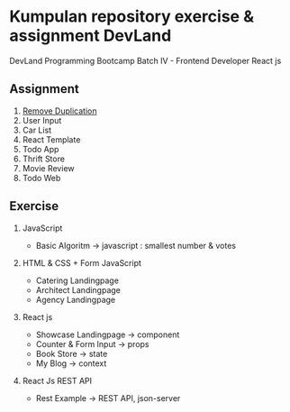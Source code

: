 # Kumpulan repository exercise & assignment DevLand
DevLand Programming Bootcamp Batch IV - Frontend Developer React js

## Assignment
1. [Remove Duplication](https://github.com/rikiwidiantoro/code-logic-basic/tree/main/remove-duplication)
2. User Input
3. Car List
4. React Template
5. Todo App
6. Thrift Store
7. Movie Review
8. Todo Web


## Exercise
1. JavaScript
    - Basic Algoritm -> javascript : smallest number & votes

2. HTML & CSS + Form JavaScript
    - Catering Landingpage
    - Architect Landingpage
    - Agency Landingpage

3. React js
    - Showcase Landingpage -> component
    - Counter & Form Input -> props
    - Book Store -> state
    - My Blog -> context
    
4. React Js REST API
    - Rest Example -> REST API, json-server
